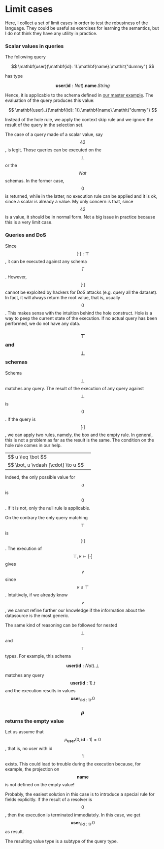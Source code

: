 # Limit cases

Here, I collect a set of limit cases in order to test the robustness of the language. They could be useful as exercises for learning the semantics, but I do not think they have any utility in practice.

### Scalar values in queries

The following query

$$
\mathbf{user}(\mathbf{id}: 1).\mathbf{name}.\mathit{"dummy"}
$$

has type

$$
\mathbf{user}(\mathbf{id}: \mathit{Nat}).\mathbf{name}.\mathit{String}
$$

Hence, it is applicable to the schema defined in [our master example](./examples.md). The evaluation of the query produces this value:

$$
\mathbf{user}_{(\mathbf{id}: 1)}.\mathbf{name}.\mathit{"dummy"}
$$

Instead of the hole rule, we apply the context skip rule and we ignore the result of the query in the selection set.

The case of a query made of a scalar value, say $$42$$, is legit. Those queries can be executed on the $$\bot$$ or the $$\mathit{Nat}$$ schemas. In the former case, $$0$$ is returned, while in the latter, no execution rule can be applied and it is ok, since a scalar is already a value. My only concern is that, since $$42$$ is a value, it should be in normal form. Not a big issue in practice because this is a very limit case.

### Queries and DoS

Since $$[\cdot]: \top$$, it can be executed against any schema $$T$$. However, $$[\cdot]$$ cannot be exploited by hackers for DoS attacks (e.g. query all the dataset). In fact, it will always return the root value, that is, usually $$0$$. This makes sense with the intuition behind the hole construct. Hole is a way to peep the current state of the execution. If no actual query has been performed, we do not have any data.

### $$\top$$ and $$\bot$$ schemas

Schema $$\bot$$ matches any query. The result of the execution of any query against $$\bot$$ is $$0$$. If the query is $$[\cdot]$$, we can apply two rules, namely, the box and the empty rule. In general, this is not a problem as far as the result is the same. The condition on the hole rule comes in our help.

<table class="deduction-tree">
    <tr>
        <td>
        $$ u \leq \bot $$
        </td>
        <td class="rulename" rowspan="2">
          <div class="rulename"></div>
        </td>
    </tr>
    <tr><td class="conc">
      $$ \bot, u \vdash [\cdot] \to u $$
    </td></tr>
</table>

Indeed, the only possible value for $$u$$ is $$0$$. If it is not, only the null rule is applicable.

On the contrary the only query matching $$\top$$ is $$[\cdot]$$. The execution of $$\top, v \vdash [\cdot]$$ gives $$v$$ since $$v \leq \top$$. Intuitively, if we already know $$v$$, we cannot refine further our knowledge if the information about the datasource is the most generic.

The same kind of reasoning can be followed for nested $$\bot$$ and $$\top$$ types. For example, this schema

$$
\mathbf{user}(\mathbf{id}: \mathit{Nat}).\bot
$$

matches any query $$\mathbf{user}(\mathbf{id}: 1).t$$ and the execution results in values $$\mathbf{user}_{(\mathbf{id}: 1)}.0$$

### $$\rho$$ returns the empty value

Let us assume that $$\rho_{\mathbf{user}}(0, \mathbf{id}:1) = 0$$, that is, no user with id $$1$$ exists. This could lead to trouble during the execution because, for example, the projection on $$\mathbf{name}$$ is not defined on the empty value!

Probably, the easiest solution in this case is to introduce a special rule for fields explicitly. If the result of a resolver is $$0$$, then the execution is terminated immediately. In this case, we get $$\mathbf{user}_{(\mathbf{id}: 1)}.0$$ as result.

The resulting value type is a subtype of the query type.
